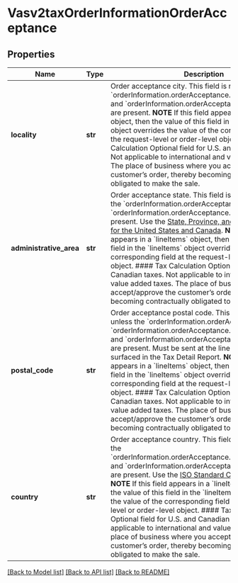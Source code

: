 # Vasv2taxOrderInformationOrderAcceptance

## Properties
Name | Type | Description | Notes
------------ | ------------- | ------------- | -------------
**locality** | **str** | Order acceptance city. This field is not used unless the &#x60;orderInformation.orderAcceptance.administrativeArea&#x60; and &#x60;orderInformation.orderAcceptance.country&#x60; fields are present.  **NOTE** If this field appears in a &#x60;lineItems&#x60; object, then the value of this field in the &#x60;lineItems&#x60; object overrides the value of the corresponding field at the request-level or order-level object.  #### Tax Calculation Optional field for U.S. and Canadian taxes. Not applicable to international and value added taxes. The place of business where you accept/approve the customer’s order, thereby becoming contractually obligated to make the sale.  | [optional] 
**administrative_area** | **str** | Order acceptance state. This field is not used unless the &#x60;orderInformation.orderAcceptance.locality&#x60; and &#x60;orderInformation.orderAcceptance.country&#x60; fields are present. Use the [State, Province, and Territory Codes for the United States and Canada](https://developer.cybersource.com/library/documentation/sbc/quickref/states_and_provinces.pdf).  **NOTE** If this field appears in a &#x60;lineItems&#x60; object, then the value of this field in the &#x60;lineItems&#x60; object overrides the value of the corresponding field at the request-level or order-level object.  #### Tax Calculation Optional field for U.S. and Canadian taxes. Not applicable to international and value added taxes. The place of business where you accept/approve the customer’s order, thereby becoming contractually obligated to make the sale.  | [optional] 
**postal_code** | **str** | Order acceptance postal code. This field is not used unless the &#x60;orderInformation.orderAcceptance.locality&#x60;, &#x60;orderInformation.orderAcceptance.administrativeArea&#x60;, and &#x60;orderInformation.orderAcceptance.country&#x60; fields are present. Must be sent at the line or offer level to be surfaced in the Tax Detail Report.  **NOTE** If this field appears in a &#x60;lineItems&#x60; object, then the value of this field in the &#x60;lineItems&#x60; object overrides the value of the corresponding field at the request-level or order-level object.  #### Tax Calculation Optional field for U.S. and Canadian taxes. Not applicable to international and value added taxes. The place of business where you accept/approve the customer’s order, thereby becoming contractually obligated to make the sale.  | [optional] 
**country** | **str** | Order acceptance country. This field is not used unless the &#x60;orderInformation.orderAcceptance.administrativeArea&#x60; and &#x60;orderInformation.orderAcceptance.locality&#x60; fields are present. Use the [ISO Standard Country Codes.](http://apps.cybersource.com/library/documentation/sbc/quickref/countries_alpha_list.pdf)  **NOTE** If this field appears in a &#x60;lineItems&#x60; object, then the value of this field in the &#x60;lineItems&#x60; object overrides the value of the corresponding field at the request-level or order-level object.  #### Tax Calculation Optional field for U.S. and Canadian taxes. Not applicable to international and value added taxes. The place of business where you accept/approve the customer’s order, thereby becoming contractually obligated to make the sale.  | [optional] 

[[Back to Model list]](../README.md#documentation-for-models) [[Back to API list]](../README.md#documentation-for-api-endpoints) [[Back to README]](../README.md)


